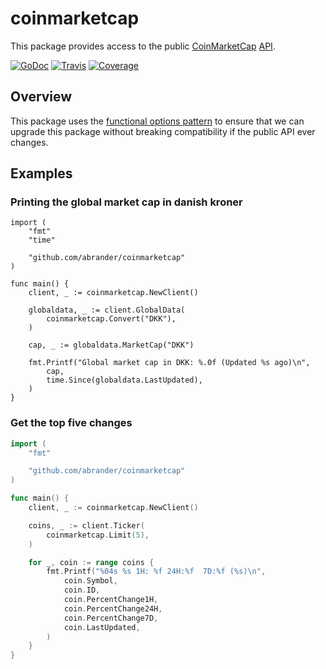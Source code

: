 # coinmarketcap

This package provides access to the public [CoinMarketCap](https://coinmarketcap.com/) [API](https://coinmarketcap.com/api/).

[![GoDoc][1]][2]
[![Travis][3]][4]
[![Coverage][5]][6]


[1]: https://godoc.org/github.com/abrander/coinmarketcap?status.svg
[2]: https://godoc.org/github.com/abrander/coinmarketcap

[3]: https://travis-ci.org/abrander/coinmarketcap.svg?branch=master
[4]: https://travis-ci.org/abrander/coinmarketcap

[5]: https://coveralls.io/repos/github/whyboris/karma-helpful-reporter/badge.svg?branch=master
[6]: https://coveralls.io/github/whyboris/karma-helpful-reporter?branch=master

## Overview

This package uses the [functional options pattern](https://dave.cheney.net/2014/10/17/functional-options-for-friendly-apis)
to ensure that we can upgrade this package without breaking compatibility if the public API ever changes.

## Examples

### Printing the global market cap in danish kroner

```golang
import (
	"fmt"
	"time"

	"github.com/abrander/coinmarketcap"
)

func main() {
	client, _ := coinmarketcap.NewClient()

	globaldata, _ := client.GlobalData(
		coinmarketcap.Convert("DKK"),
	)

	cap, _ := globaldata.MarketCap("DKK")

	fmt.Printf("Global market cap in DKK: %.0f (Updated %s ago)\n",
		cap,
		time.Since(globaldata.LastUpdated),
	)
}
```

### Get the top five changes

```go
import (
	"fmt"

	"github.com/abrander/coinmarketcap"
)

func main() {
	client, _ := coinmarketcap.NewClient()

	coins, _ := client.Ticker(
		coinmarketcap.Limit(5),
	)

	for _, coin := range coins {
		fmt.Printf("%04s %s 1H: %f 24H:%f  7D:%f (%s)\n",
			coin.Symbol,
			coin.ID,
			coin.PercentChange1H,
			coin.PercentChange24H,
			coin.PercentChange7D,
			coin.LastUpdated,
		)
	}
}
```
